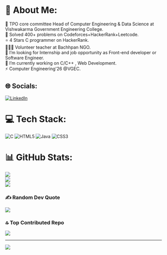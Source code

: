 # 💫 About Me:
🤩 TPO core committee Head of Computer Engineering & Data Science at Vishwakarma Government Engineering College. <br>🧠 Solved 400+ problems on Codeforces+HackerRank+Leetcode. <br>⭐ 4 Stars C programmer on HackerRank. <br>👨🏻‍🏫 Volunteer teacher at Bachhpan NGO.<br>🤝 I’m looking for Internship and job opportunity as Front-end developer or Software Engineer.<br>🌱 I’m currently working on C/C++ , Web Development.<br>⚡ Computer Engineering'26 @VGEC.


## 🌐 Socials:
[![LinkedIn](https://img.shields.io/badge/LinkedIn-%230077B5.svg?logo=linkedin&logoColor=white)](https://linkedin.com/in/Rajkumar-Prajapati-98948b274) 

# 💻 Tech Stack:
![C](https://img.shields.io/badge/c-%2300599C.svg?style=for-the-badge&logo=c&logoColor=white) ![HTML5](https://img.shields.io/badge/html5-%23E34F26.svg?style=for-the-badge&logo=html5&logoColor=white) ![Java](https://img.shields.io/badge/java-%23ED8B00.svg?style=for-the-badge&logo=openjdk&logoColor=white) ![CSS3](https://img.shields.io/badge/css3-%231572B6.svg?style=for-the-badge&logo=css3&logoColor=white)
# 📊 GitHub Stats:
![](https://github-readme-stats.vercel.app/api?username=Rajkumar992199&theme=dark&hide_border=false&include_all_commits=true&count_private=false)<br/>
![](https://github-readme-streak-stats.herokuapp.com/?user=Rajkumar992199&theme=dark&hide_border=false)<br/>
![](https://github-readme-stats.vercel.app/api/top-langs/?username=Rajkumar992199&theme=dark&hide_border=false&include_all_commits=true&count_private=false&layout=compact)

### ✍️ Random Dev Quote
![](https://quotes-github-readme.vercel.app/api?type=horizontal&theme=radical)

### 🔝 Top Contributed Repo
![](https://github-contributor-stats.vercel.app/api?username=Rajkumar992199&limit=5&theme=dark&combine_all_yearly_contributions=true)

---
[![](https://visitcount.itsvg.in/api?id=Rajkumar992199&icon=0&color=0)](https://visitcount.itsvg.in)

<!-- Proudly created with GPRM ( https://gprm.itsvg.in ) -->
